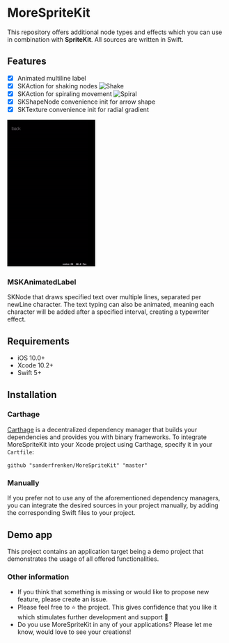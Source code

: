 # MoreSpriteKit

This repository offers additional node types and effects which you can use in combination with **SpriteKit**.  All sources are written in Swift. 

## Features

- [x] Animated multiline label
- [x] SKAction for shaking nodes
![Shake](https://github.com/sanderfrenken/MoreSpriteKit/Previews/animated-label.gif)
- [x] SKAction for spiraling movement
![Spiral](https://github.com/sanderfrenken/MoreSpriteKit/Previews/animated-label.gif)
- [x] SKShapeNode convenience init for arrow shape
- [x] SKTexture convenience init for radial gradient

![Label](https://github.com/sanderfrenken/MoreSpriteKit/blob/master/Previews/animated-label.gif)

### MSKAnimatedLabel
SKNode that draws specified text over multiple lines, separated per newLine character. 
The text typing can also be animated, meaning each character will be added after a specified interval, creating a typewriter effect.

## Requirements

- iOS 10.0+
- Xcode 10.2+
- Swift 5+

## Installation

### Carthage

[Carthage](https://github.com/Carthage/Carthage) is a decentralized dependency manager that builds your dependencies and provides you with binary frameworks. To integrate MoreSpriteKit into your Xcode project using Carthage, specify it in your `Cartfile`:

```
github "sanderfrenken/MoreSpriteKit" "master"
```

### Manually

If you prefer not to use any of the aforementioned dependency managers, you can integrate the desired sources in your project manually, by adding the corresponding Swift files to your project.

## Demo app

This project contains an application target being a demo project that demonstrates the usage of all offered functionalities. 

### Other information

- If you think that something is missing or would like to propose new feature, please create an issue.
- Please feel free to ⭐️ the project. This gives confidence that you like it which stimulates further development and support 🤩
- Do you use MoreSpriteKit in any of your applications? Please let me know, would love to see your creations!
